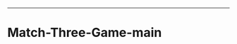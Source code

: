 ----------------------------------------------------------------------------------------
# Match-Three-Game-main
